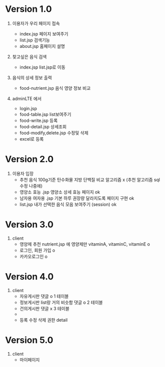 # Version 1.0
1. 이용자가 우리 페이지 접속
    + index.jsp 페이지 보여주기
    + list.jsp 검색기능
    + about.jsp 홈페이지 설명

2. 찾고싶은 음식 검색
    + index.jsp list.jsp로 이동

3. 음식의 상세 정보 출력
    + food-nutrient.jsp 음식 영양 정보 비교

4. adminLTE 에서
    + login.jsp
    + food-table.jsp list보여주기
    + food-write.jsp 등록
    + food-detail.jsp 상세조회
    + food-modify,delete.jsp 수정및 삭제
    + excel로 등록

# Version 2.0

1. 이용자 입장
    + 추천 음식 100g기준 탄수화물 지방 단백질 비교 알고리즘 x  (추천 알고리즘 sql수정 나중에)
    + 영양소 효능 .jsp 영양소 상세 효능 페이지 ok
    + 남자용 여자용 .jsp 기본 하루 권장량 달라지도록 페이지 구현 ok
    + list.jsp 내가 선택한 음식 모음 보여주기 (session) ok


# Version 3.0
1. client
    + 영양제 추천 nutrient.jsp 에 영양제만 vitaminA, vitaminC, vitaminE o
    + 로그인, 회원 가입 o
    + 카카오로그인 o

# Version 4.0
1. client
    + 자유게시판 댓글 o 1 테이블
    + 정보게시판 list랑 거의 비슷함 댓글 o 2 테이블
    + 건의게시판 댓글 x 3 테이블
    +
    + 등록 수정 삭제 권한 detail

# Version 5.0
1. client
    + 마이페이지